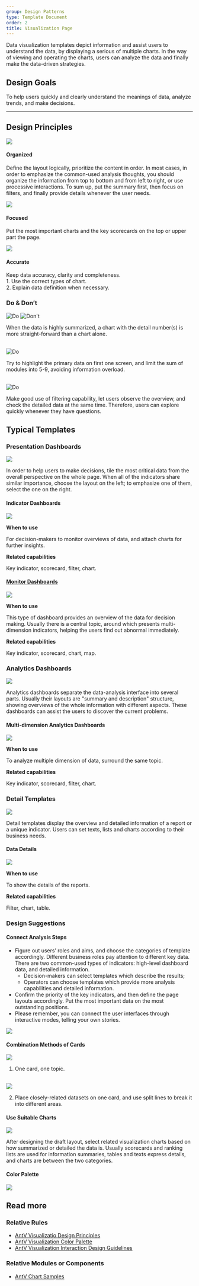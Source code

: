```yaml
---
group: Design Patterns
type: Template Document
order: 2
title: Visualization Page
---
```


Data visualization templates depict information and assist users to understand the data, by displaying a serious of multiple charts. In the way of viewing and operating the charts, users can analyze the data and finally make the data-driven strategies.

## Design Goals

To help users quickly and clearly understand the meanings of data, analyze trends, and make decisions.

---

## Design Principles

<div class="design-inline-cards">
  <div>
    <img src="https://gw.alipayobjects.com/mdn/rms_08e378/afts/img/A*v6FAS7wJ4TUAAAAAAAAAAABkARQnAQ" />
    <div>
      <h4>Organized</h4>
      <p>Define the layout logically, prioritize the content in order. In most cases, in order to emphasize the common-used analysis thoughts, you should organize the information from top to bottom and from left to right, or use processive interactions. To sum up, put the summary first, then focus on filters, and finally provide details whenever the user needs.</p>
    </div>
  </div>
  <div>
    <img src="https://gw.alipayobjects.com/mdn/rms_08e378/afts/img/A*P1YtSIk6Xq0AAAAAAAAAAABkARQnAQ" />
    <div>
      <h4>Focused</h4>
      <p>Put the most important charts and the key scorecards on the top or upper part the page.</p>
    </div>
  </div>
  <div>
    <img src="https://gw.alipayobjects.com/mdn/rms_08e378/afts/img/A*MBJwRr8vL3oAAAAAAAAAAABkARQnAQ" />
    <div>
      <h4>Accurate</h4>
      <p>Keep data accuracy, clarity and completeness.<br />1. Use the correct types of chart.<br />2. Explain data definition when necessary.</p>
    </div>
  </div>
</div>

### Do & Don’t

<ImagePreview>
<img class="preview-img no-padding good" src="https://gw.alipayobjects.com/mdn/rms_08e378/afts/img/A*D4AHQ434LjgAAAAAAAAAAABkARQnAQ" alt="Do">
<img class="preview-img no-padding bad" src="https://gw.alipayobjects.com/mdn/rms_08e378/afts/img/A*qUCwTKf_bV8AAAAAAAAAAABkARQnAQ" alt="Don't">
</ImagePreview>

When the data is highly summarized, a chart with the detail number(s) is more straight-forward than a chart alone.

<br />

<ImagePreview>
<img class="preview-img no-padding good" src="https://gw.alipayobjects.com/mdn/rms_08e378/afts/img/A*YhWnS73vVvIAAAAAAAAAAABkARQnAQ" alt="Do">
</ImagePreview>

Try to highlight the primary data on first one screen, and limit the sum of modules into 5-9, avoiding information overload.

<br />

<ImagePreview>
<img class="preview-img no-padding good" src="https://gw.alipayobjects.com/mdn/rms_08e378/afts/img/A*Ym8CSoOMN1EAAAAAAAAAAABkARQnAQ" alt="Do">
</ImagePreview>

Make good use of filtering capability, let users observe the overview, and check the detailed data at the same time. Therefore, users can explore quickly whenever they have questions.

## Typical Templates

### Presentation Dashboards

<ImagePreview>
<img class="preview-img no-padding" src="https://gw.alipayobjects.com/zos/antfincdn/dOPuiUwtR8/3ef4fa56-0272-4663-8353-e72055a404cc.png">
</ImagePreview>

In order to help users to make decisions, tile the most critical data from the overall perspective on the whole page. When all of the indicators share similar importance, choose the layout on the left; to emphasize one of them, select the one on the right.

#### Indicator Dashboards

<ImagePreview>
<img class="preview-img no-padding" src="https://gw.alipayobjects.com/zos/antfincdn/JyiQirylIm/72eccc07-a5c9-47d2-8d17-a32c46507eb4.png">
</ImagePreview>

**When to use**

For decision-makers to monitor overviews of data, and attach charts for further insights.

**Related capabilities**

Key indicator, scorecard, filter, chart.

#### [Monitor Dashboards](https://preview.pro.ant.design/dashboard/monitor)

<ImagePreview>
<img class="preview-img no-padding" src="https://gw.alipayobjects.com/zos/antfincdn/Ls0j%26N%24i4A/4fcb4e43-5b33-4f3e-83ee-07b308c192ff.png">
</ImagePreview>

**When to use**

This type of dashboard provides an overview of the data for decision making. Usually there is a central topic, around which presents multi-dimension indicators, helping the users find out abnormal immediately.

**Related capabilities**

Key indicator, scorecard, chart, map.

### Analytics Dashboards

<ImagePreview>
<img class="preview-img no-padding" src="https://gw.alipayobjects.com/zos/antfincdn/HDGn37TfSL/0833d3e1-8126-4f89-a388-47a7f7c75cfe.png">
</ImagePreview>

Analytics dashboards separate the data-analysis interface into several parts. Usually their layouts are "summary and description" structure, showing overviews of the whole information with different aspects. These dashboards can assist the users to discover the current problems.

#### Multi-dimension Analytics Dashboards

<ImagePreview>
<img class="preview-img no-padding" src="https://gw.alipayobjects.com/zos/antfincdn/crg34dVGk%26/fc54e283-8748-45a0-b65f-e41336fdbd0d.png">
</ImagePreview>

**When to use**

To analyze multiple dimension of data, surround the same topic.

**Related capabilities**

Key indicator, scorecard, filter, chart.

### Detail Templates

<ImagePreview>
<img class="preview-img no-padding" src="https://gw.alipayobjects.com/zos/antfincdn/cwc7oz1J2J/5f5f9885-b7f1-4183-b696-f666c939175a.png">
</ImagePreview>

Detail templates display the overview and detailed information of a report or a unique indicator. Users can set texts, lists and charts according to their business needs.

#### Data Details

<ImagePreview>
<img class="preview-img no-padding" src="https://gw.alipayobjects.com/zos/antfincdn/kQnhbqQWPE/a3abf5e3-beeb-4b60-a51f-13effcc239e8.png">
</ImagePreview>

**When to use**

To show the details of the reports.

**Related capabilities**

Filter, chart, table.

### Design Suggestions

#### Connect Analysis Steps

- Figure out users’ roles and aims, and choose the categories of template accordingly. Different business roles pay attention to different key data. There are two common-used types of indicators: high-level dashboard data, and detailed information.
  - Decision-makers can select templates which describe the results;
  - Operators can choose templates which provide more analysis capabilities and detailed information.
- Confirm the priority of the key indicators, and then define the page layouts accordingly. Put the most important data on the most outstanding positions.
- Please remember, you can connect the user interfaces through interactive modes, telling your own stories.

<div>
  <img src="https://gw.alipayobjects.com/zos/antfincdn/ZTGN3NUScF/50aee324-e334-480e-88c4-07e80d264ec2.png">
</div>

#### Combination Methods of Cards

<ImagePreview>
<img class="preview-img no-padding" src="https://gw.alipayobjects.com/zos/antfincdn/tul9MHfx6P/84e01ba5-c57e-49cd-805a-ae83f8ef49e2.png">
</ImagePreview>

1. One card, one topic.

<br />

<ImagePreview>
<img class="preview-img no-padding" src="https://gw.alipayobjects.com/mdn/rms_08e378/afts/img/A*k-omRZK0t4IAAAAAAAAAAABkARQnAQ">
</ImagePreview>

2. Place closely-related datasets on one card, and use split lines to break it into different areas.

#### Use Suitable Charts

<ImagePreview>
<img class="preview-img no-padding" src="https://gw.alipayobjects.com/zos/antfincdn/L9YbwdqTcq/d4879a5e-c4bb-480a-8817-9058e89b8042.png">
</ImagePreview>

After designing the draft layout, select related visualization charts based on how summarized or detailed the data is. Usually scorecards and ranking lists are used for information summaries, tables and texts express details, and charts are between the two categories.

#### Color Palette

<ImagePreview>
<img class="preview-img no-padding" src="https://gw.alipayobjects.com/zos/antfincdn/8YsRuMRbel/446a7023-f13d-4754-8fea-6dd14343f335.png">
</ImagePreview>

## Read more

### Relative Rules

- [AntV Visualizatio Design Principles](https://www.yuque.com/mo-college/vis-design/pwh679)
- [AntV Visualization Color Palette](https://www.yuque.com/mo-college/vis-design/ugbofr)
- [AntV Visualization Interaction Design Guidelines](https://www.yuque.com/mo-college/vis-design/yygtlg)

### Relative Modules or Components

- [AntV Chart Samples](https://g2plot.antv.vision/en/examples/gallery)
